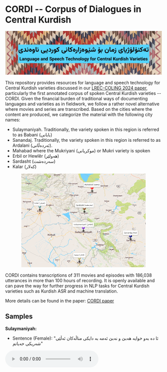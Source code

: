 # CORDI -- Corpus of Dialogues in Central Kurdish

<p align="center">
  <img src="CORDI.jpeg" alt="CORDI">
</p>


This repository provides resources for language and speech technology for Central Kurdish varieties discussed in our [LREC-COLING 2024 paper](https://sinaahmadi.github.io/docs/articles/ahmadi2024cordi.pdf), particularly the first annotated corpus of spoken Central Kurdish varieties -- CORDI. Given the financial burden of traditional ways of documenting languages and varieties as in fieldwork, we follow a rather novel alternative where movies and series are transcribed. Based on the cities where the content are produced, we categorize the material with the following city names:

- Sulaymaniyah. Traditionally, the variety spoken in this region is referred to as Babani (بابانی)
- Sanandaj. Traditionally, the variety spoken in this region is referred to as Ardalani (ئەردەڵانی).
- Mahabad where the Mukriyani (موکریانی) or Mukri variety is spoken
- Erbil or Hewlêr (هەولێر)
- Sardasht (سەردەشت)
- Kalar (کەلار)


<p align="center">
  <img width="400" height="300" src="CORDI_epicenters.png" alt="CORDI epicenters">
</p>

CORDI contains transcriptions of 311 movies and episodes with 186,038 utterances in more than 100 hours of recording. It is openly available and can pave the way for further progress in NLP tasks for Central Kurdish varieties such as Kurdish ASR and machine translation.

More details can be found in the paper:
[CORDI paper](https://sinaahmadi.github.io/docs/articles/ahmadi2024cordi.pdf)

## Samples


**Sulaymaniyah:**

- Sentence (Female): "ئا دە بەو خوایە هەبێ و نەبێ ئەمە بە دایکی مناڵەکان ئەڵێی شەریکی حەیاتم"

<html>
   <body>
    <audio controls autoplay>
        <source src="https://github.com/sinaahmadi/CORDI/raw/main/samples/Suli_F.ogg" type="audio/ogg" />
        <source src="https://github.com/sinaahmadi/CORDI/raw/main/samples/Suli_F.mp3" type="audio/mpeg" />
        Your browser does not support the <audio> element.
    </audio>
   </body>
</html>

- Sentence (Male): "نازانی ئەترسن، ئەی نەھ بیستوە ئەڵێ ماران گەستە لە گوریسیش ئەترسێ"

**Erbil:**

- Sentence (Female): "تێگەیشتی بەڵام لەو قازانجەی دەستان دەکەوێ نیوەکی ئی منە"
- Sentence (Male): "پێی برێن ئەگەر ڕای لێ نییە با بڕواتە مەنتیقەکی دیکە تەلەفۆن بکات موشتەریم زۆرە"

**Sanandaj:**

- Sentence (Female): "بنیام لە بەر ئەو ئاپارتمانە ئەوێسێ، سوح تا ئێوارە تماشای بکا، تێری لێ ناخوا"
- Sentence (Male): "دەی مەیه خوەیشکه کی وتییه بییه کەنیشک ئایت بە شوو، بییه بە کەسێ تێر"

**Mahabad:**

- Sentence (Female): "حا، خەجیج خانم گیان بە قوربانت بم ئەتووش نفووسی خراپ لێ مەدە مە"
- Sentence (Male): "بۆ لەبەر چی ئەرێ ئەمن نازانم ئەو قەدەرەی بۆ هەموو لە من قەلسن بۆ لە من ناڕەحەتن"



## Structure
The metadata of the corpus is described in [JSON](metadata.json) and [TSV](metadata.tsv) with the following information:

```json
{
    "CORDI": {
        "2": {
            "Dialect": "Silêmanî",
            "Title_ckb_arab": "بەرنامەی بەرنامە",
            "Title_ckb_latn": "Bernamey bername",
            "Episode": "1",
            "Episode_ckb_arab": "عەرەبانەکە",
            "Episode_ckb_latn": "`Erebaneke",
            "Type": "Theatre show",
            "Genre": "Comedy",
            "is_synched": true,
            "Comment": "",
            "text": "content/text_original/2.srt",
            "audio": "content/audio/2.wav",
            "video": "content/video/2.mp4"
        }
    }
}
```

Each entry in the metadata file points to a movie or episode which is itself described as follows:

```json
    {
        "filename": "2",
        "utterance_ID": "2",
        "gender": "F",
        "age": "A",
        "text": "وەڵا مەخۆ وەڵا ناوی گرانە ئە ئەمە کەی کوولەکەی خۆمانە",
        "audio": "content/segments/2/2.ogg",
        "dialect": "Silêmanî"
    }
```

## Download CORDI
Only text: 

- [All Transcriptions in JSON](content/CORDI_merged.json) or [TSV](content/CORDI_merged.tsv).
- [Transcriptions](https://drive.google.com/file/d/1giQbsc3t1kE6nI6HNtW7_hi5BEKFgfJp/view?usp=sharing) (5MB): subtitles in `.srt`.
- [Transcriptions in JSON](content/CORDI_text_json.zip) (8MB): the JSON files of the movies and series, individually.

Text + audio:

- [Segments](https://drive.google.com/file/d/1LKSZas4ckFoMDajTjxDIL5BrjLm_6B7J/view?usp=sharing) (4GB) contains utterances in audio (`.ogg`) and their transcriptions in JSON. This can be used for ASR. 

In case you want to work on the original material, you can find the videos here: [link](https://drive.google.com/file/d/1zKw91ogEFbDtQUVjUfzioAt7ZEY3W3JL/view?usp=sharing) (27GB). 

## Downstream tasks

In addition to the corpus, we focus on three downstream tasks in this project: automatic speech recognition (ASR), machine translation (MT) and language identification (LID). While the details of the ASR systems are described in [the paper](https://sinaahmadi.github.io/docs/articles/ahmadi2024cordi.pdf), more details can be found about the two other tasks in their folders: 

- [Machine translation](MT)
- [Language Identification](LID)

## Report problems
Given the size of the projects, it is totally possible that some utterances are not synchronized correctly. We currently don't have much time to each them manually. However, if you notice any serious problem, please consider reporting (in issues) or correct them. We also appreciate any efforts to further clean the transcriptions. 

## Cite this corpus
If you're using this resource, please cite [this paper](https://sinaahmadi.github.io/docs/articles/ahmadi2024cordi.pdf): 

```
@inproceedings{ahmadi2024cordi,
  title = "Language and Speech Technology for {Central Kurdish} Varieties",
  author = "Ahmadi, Sina and Q. Jaff, Daban and Ibn Alam, Md Mahfuz and Anastasopoulos, Antonios",
  booktitle = "Proceedings of the 2024 Joint International Conference on Computational Linguistics, Language Resources and Evaluation (LREC-COLING 2024)",
  month = may,
  year = "2024",
  address = "Torino, Italy",
  publisher = "ELRA Language Resources Association"
}
```

## Acknowledgements
We express our heartfelt gratitude to the volunteers at Koya University who actively participated in the transcription and annotation tasks spanning a period of ten months from June 2021 to April 2022. Many low-resourced languages face financial constraints and Kurdish is regrettably no exception. Nevertheless, the 36 individuals mentioned below (in alphabetical order) showcase how passion for a language can overcome obstacles despite not being remunerated monetarily:

**Niyan** Abdulla Omer, **Sharmin** Ahmadi, **Shnya** Aram Ahmad, **Muhammad** Aram Jalal, **Zaytwn** Awny Sabir, **Lavin** Azwar Omar, **Shnyar** Bakhtyar Karim, **Sazan** Barzani Ali, **Rayan** Bestun Abdulla, **Roshna** Bestun Abdulla, **Halala** Edres Omer, **Elaf** Farhad Muhammad, **Sima** Farhad Qadr, **Ibrahem** Ismail Nadr, **Chnar** Kamal Sleman, **Muhamad** Kamaran Ahmad, **Raman** Kazm Hamad, **Burhan** Luqman Khursheed, **Shaima** Mikaeel Esmaeel, **Lavan** Muhammad Smail, **Dween** Muhammed Jamal, **Hana** Muhammed Rashid, **Amen** Muhseen Nasr, **Bryar** Murshid Mustafa, **Rayan** Mzafar Tofiq, **Taban** Omar Mohamad, **Nian** Qasim Jaff, **Dilan** Raza Nadr, **Razaw** S. Bor, **Soma** Salam Arif, **Zulaykha** Samad Abdulla, **Awdang** Saman Abdullqahar, **Eman** Sardar Hamed, **Sakar** Star Omar, **Nawa** Taha Yasin, **Triska** Zrar Mawlood. 

**Muhammad** Aziz, **Harman** Hameed and  **Xaliss** Jamal kindly contributed to the translation of sentences of the Erbil variant in the parallel corpus as well.

## License

This work is licensed under a
[Creative Commons Attribution-ShareAlike 4.0 International License][cc-by-sa].

[![CC BY-SA 4.0][cc-by-sa-image]][cc-by-sa]

[cc-by-sa]: http://creativecommons.org/licenses/by-sa/4.0/
[cc-by-sa-image]: https://licensebuttons.net/l/by-sa/4.0/88x31.png